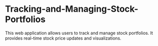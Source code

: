 # Tracking-and-Managing-Stock-Portfolios
This web application allows users to track and manage stock portfolios. It provides real-time stock price updates and visualizations.
